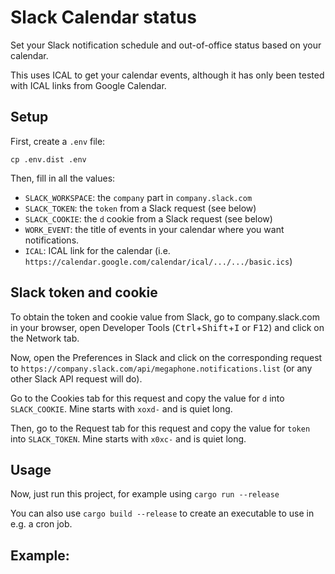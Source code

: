 # Slack Calendar status
Set your Slack notification schedule and out-of-office status based on your calendar.

This uses ICAL to get your calendar events, although it has only been tested with ICAL links from Google Calendar.

## Setup
First, create a `.env` file:
```shell
cp .env.dist .env
```
Then, fill in all the values:
- `SLACK_WORKSPACE`: the `company` part in `company.slack.com`
- `SLACK_TOKEN`: the `token` from a Slack request (see below)
- `SLACK_COOKIE`: the `d` cookie from a Slack request (see below)
- `WORK_EVENT`: the title of events in your calendar where you want notifications.
- `ICAL`: ICAL link for the calendar (i.e. `https://calendar.google.com/calendar/ical/.../.../basic.ics`)

## Slack token and cookie
To obtain the token and cookie value from Slack, go to company.slack.com in your browser, open Developer Tools
(<kbd>Ctrl</kbd>+<kbd>Shift</kbd>+<kbd>I</kbd> or <kbd>F12</kbd>) and click on the Network tab.

Now, open the Preferences in Slack and click on the corresponding request to `https://company.slack.com/api/megaphone.notifications.list`
(or any other Slack API request will do).

Go to the Cookies tab for this request and copy the value for `d` into `SLACK_COOKIE`. Mine starts with `xoxd-` and is quiet long.

Then, go to the Request tab for this request and copy the value for `token` into `SLACK_TOKEN`. Mine starts with `x0xc-` and is quiet long.

## Usage
Now, just run this project, for example using `cargo run --release`

You can also use `cargo build --release` to create an executable to use in e.g. a cron job.

## Example:

